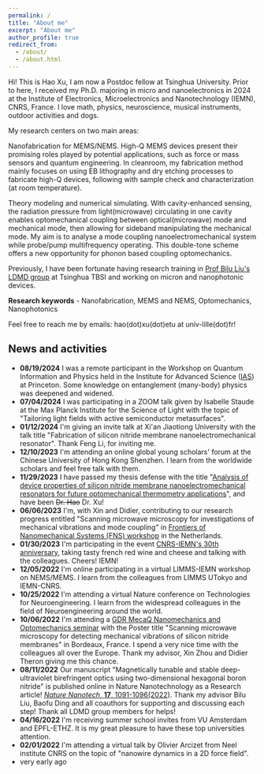 ```yaml
---
permalink: /
title: "About me"
excerpt: "About me"
author_profile: true
redirect_from: 
  - /about/
  - /about.html
---
```


Hi! This is Hao Xu, I am now a Postdoc fellow at Tsinghua University. Prior to here, I received my Ph.D. majoring in micro and nanoelectronics in 2024 at the Institute of Electronics, Microelectronics and Nanotechnology (IEMN), CNRS, France. I love math, physics, neuroscience, musical instruments, outdoor activities and dogs.

My research centers on two main areas:

Nanofabrication for MEMS/NEMS. High-Q MEMS devices present their promising roles played by potential applications, such as force or mass sensors and quantum engineering. In cleanroom, my fabrication method mainly focuses on using EB lithography and dry etching processes to fabricate high-Q devices, following with sample check and characterization (at room temperature).

Theory modeling and numerical simulating. With cavity-enhanced sensing, the radiation pressure from light(microwave) circulating in one cavity enables optomechanical coupling between optical(microwave) mode and mechanical mode, then allowing for sideband manipulating the mechanical mode. My aim is to analyse a mode coupling nanoelectromechanical system while probe/pump multifrequency operating. This double-tone scheme offers a new opportunity for phonon based coupling optomechanics.

Previously, I have been fortunate having research training in [Prof Bilu Liu's LDMD group](https://www.tbsi.edu.cn/biluliuGroup/home.html) at Tsinghua TBSI and working on micron and nanophotonic devices.

**Research keywords** - Nanofabrication, MEMS and NEMS, Optomechanics, Nanophotonics

Feel free to reach me by emails: hao(dot)xu(dot)etu at univ-lille(dot)fr!

## News and activities

* **08/19/2024** I was a remote participant in the Workshop on Quantum Information and Physics held in the Institute for Advanced Science ([IAS](https://www.ias.edu/)) at Princeton. Some knowledge on entanglement (many-body) physics was deepened and widened.
* **07/04/2024** I was participating in a ZOOM talk given by Isabelle Staude at the Max Planck Institute for the Science of Light with the topic of "Tailoring light fields with active semiconductor metasurfaces".
* **01/12/2024** I'm giving an invite talk at Xi'an Jiaotiong University with the talk title "Fabrication of silicon nitride membrane nanoelectromechanical resonator". Thank Feng Li, for inviting me.
* **12/10/2023** I'm attending an online global young scholars' forum at the Chinese University of Hong Kong Shenzhen. I learn from the worldwide scholars and feel free talk with them.
* **11/29/2023** I have passed my thesis defense with the title "[Analysis of device properties of silicon nitride membrane nanoelectromechanical resonators for future optomechanical thermometry applications](https://oatd.org/oatd/record?record=star-france%5C%3A2023ULILN038)", and have been ~~Dr. Hao~~ Dr. Xu!
* **06/06/2023** I'm, with Xin and Didier, contributing to our research progress entitled "Scanning microwave microscopy for investigations of mechanical vibrations and mode coupling" in [Frontiers of Nanomechanical Systems (FNS) workshop](https://www.fns2023.nl/delft) in the Netherlands.
* **01/30/2023** I'm participating in the event [CNRS-IEMN's 30th anniversary](https://www.hauts-de-france.cnrs.fr/fr/cnrsinfo/les-femmes-et-les-hommes-qui-font-liemn), taking tasty french red wine and cheese and talking with the colleagues. Cheers! IEMN!
* **12/05/2022** I'm online participating in a virtual LIMMS-IEMN workshop on NEMS/MEMS. I learn from the colleagues from LIMMS UTokyo and IEMN-CNRS.
* **10/25/2022** I'm attending a virtual Nature conference on Technologies for Neuroengineering. I learn from the widespread colleagues in the field of Neuroengineering around the world.
* **10/06/2022** I'm attending a [GDR MecaQ Nanomechanics and Optomechanics seminar](https://mecaqcolloq2022.sciencesconf.org/program) with the Poster title "Scanning microwave microscopy for detecting mechanical vibrations of silicon nitride membranes" in Bordeaux, France. I spend a very nice time with the colleagues all over the Europe. Thank my advisor, Xin Zhou and Didier Theron giving me this chance.
* **08/11/2022** Our manuscript "Magnetically tunable and stable deep-ultraviolet birefringent optics using two-dimensional
hexagonal boron nitride" is published online in Nature Nanotechnology as a Research article! [*Nature Nanotech*, **17**, 1091-1096(2022)](https://www.nature.com/articles/s41565-022-01186-1). Thank my advisor Bilu Liu, Baofu Ding and all coauthors for supporting and discussing each step! Thank all LDMD group members for helps!
* **04/16/2022** I'm receiving summer school invites from VU Amsterdam and EPFL-ETHZ. It is my great pleasure to have these top universities attention.
* **02/01/2022** I'm attending a virtual talk by Olivier Arcizet from Neel institute CNRS on the topic of "nanowire dynamics in a 2D force field".
* very early ago

